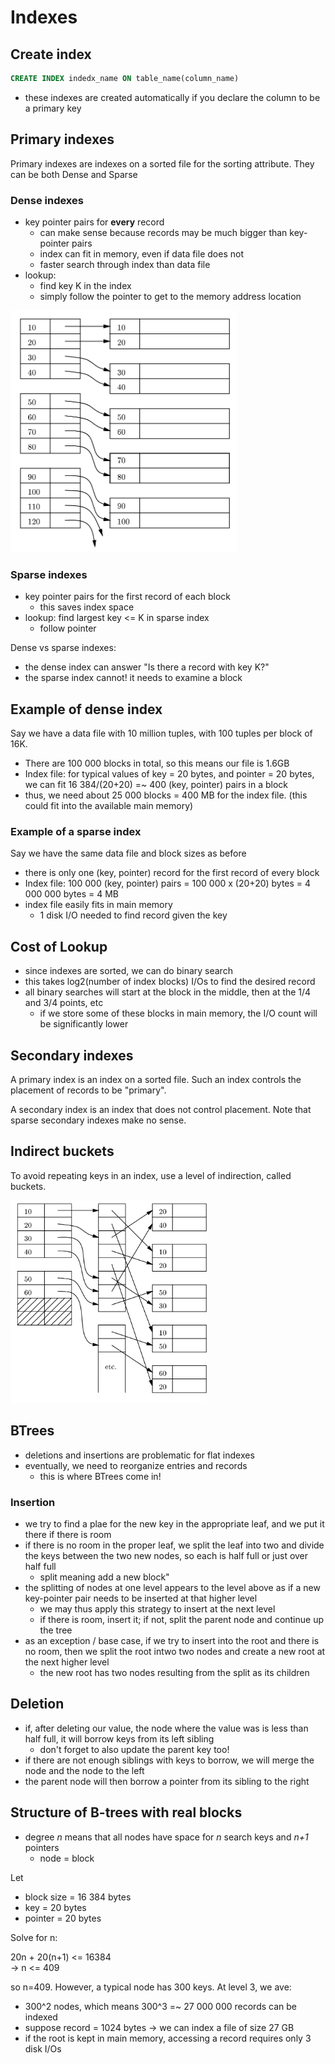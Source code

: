 # Indexes

## Create index
```sql
CREATE INDEX indedx_name ON table_name(column_name)
```
- these indexes are created automatically if you declare the column to be a primary key

## Primary indexes
Primary indexes are indexes on a sorted file for the sorting attribute. They can be both Dense and Sparse

### Dense indexes
- key pointer pairs for **every** record
  - can make sense because records may be much bigger than key-pointer pairs
  - index can fit in memory, even if data file does not
  - faster search through index than data file
- lookup:
  - find key K in the index
  - simply follow the pointer to get to the memory address location

![dense index](images/denseindex.png)

### Sparse indexes
- key pointer pairs for the first record of each block
  - this saves index space
- lookup: find largest key <= K in sparse index
  - follow pointer

Dense vs sparse indexes:
- the dense index can answer "Is there a record with key K?"
- the sparse index cannot! it needs to examine a block

## Example of dense index
Say we have a data file with 10 million tuples, with 100 tuples per block of 16K.
- There are 100 000 blocks in total, so this means our file is 1.6GB
- Index file: for typical values of key = 20 bytes, and pointer = 20 bytes, we can fit 16 384/(20+20) =~ 400 (key, pointer) pairs in a block
- thus, we need about 25 000 blocks = 400 MB for the index file. (this could fit into the available main memory)

### Example of a sparse index
Say we have the same data file and block sizes as before
- there is only one (key, pointer) record for the first record of every block
- Index file: 100 000 (key, pointer) pairs = 100 000 x (20+20) bytes = 4 000 000 bytes = 4 MB
- index file easily fits in main memory
  - 1 disk I/O needed to find record given the key

## Cost of Lookup
- since indexes are sorted, we can do binary search
- this takes log2(number of index blocks) I/Os to find the desired record
- all binary searches will start at the block in the middle, then at the 1/4 and 3/4 points, etc
  - if we store some of these blocks in main memory, the I/O count will be significantly lower

## Secondary indexes
A primary index is an index on a sorted file. Such an index controls the placement of records to be "primary".

A secondary index is an index that does not control placement. Note that sparse secondary indexes make no sense.

## Indirect buckets
To avoid repeating keys in an index, use a level of indirection, called buckets.

![indirect buckets](images/indirect.png)

## BTrees
- deletions and insertions are problematic for flat indexes
- eventually, we need to reorganize entries and records
  - this is where BTrees come in!

### Insertion
- we try to find a plae for the new key in the appropriate leaf, and we put it there if there is room
- if there is no room in the proper leaf, we split the leaf into two and divide the keys between the two new nodes, so each is half full or just over half full
  - split meaning add a new block"
- the splitting of nodes at one level appears to the level above as if a new key-pointer pair needs to be inserted at that higher level
  - we may thus apply this strategy to insert at the next level
  - if there is room, insert it; if not, split the parent node and continue up the tree
- as an exception / base case, if we try to insert into the root and there is no room, then we split the root intwo two nodes and create a new root at the next higher level
  - the new root has two nodes resulting from the split as its children

## Deletion
- if, after deleting our value, the node where the value was is less than half full, it will borrow keys from its left sibling
  - don't forget to also update the parent key too!
- if there are not enough siblings with keys to borrow, we will merge the node and the node to the left
- the parent node will then borrow a pointer from its sibling to the right

## Structure of B-trees with real blocks
- degree *n* means that all nodes have space for *n* search keys and *n+1* pointers
  - node = block

Let
- block size = 16 384 bytes
- key = 20 bytes
- pointer = 20 bytes

Solve for n:

20n + 20(n+1) <= 16384<br/>
-> n <= 409

so n=409. However, a typical node has 300 keys. At level 3, we ave:
- 300^2 nodes, which means 300^3 =~ 27 000 000 records can be indexed
- suppose record = 1024 bytes -> we can index a file of size 27 GB
- if the root is kept in main memory, accessing a record requires only 3 disk I/Os
